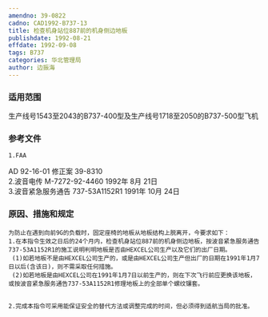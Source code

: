 ```yaml
---
amendno: 39-0822  
cadno: CAD1992-B737-13  
title: 检查机身站位887前的机身侧边地板  
publishdate: 1992-08-21  
effdate: 1992-09-08  
tags: B737  
categories: 华北管理局  
author: 边振海  
---
```

  
### 适用范围  
生产线号1543至2043的B737-400型及生产线号1718至2050的B737-500型飞机  
  
<!--more-->  
### 参考文件  
    1.FAA  
AD 92-16-01 修正案 39-8310  
    2.波音电传 M-7272-92-4460  1992年 8月 21日  
    3.波音紧急服务通告 737-53A1152R1  1991年 10月 24日  
  
### 原因、措施和规定  
    为防止在遇到向前9G的负载时，固定座椅的地板从地板结构上脱离开，今要求如下：  
    1.在本指令生效之日后的24个月内，检查机身站位887前的机身侧边地板，按波音紧急服务通告737-53A1152R1的施工说明判明地板是否由HEXCEL公司生产以及它们的出厂日期。  
     (1)如若地板不是由HEXCEL公司生产的，或是由HEXCEL公司生产但出厂的日期在1991年1月7日以后(含该日)，则不需采取任何措施。  
     (2)如若地板是由HEXCEL公司在1991年1月7日以前生产的，则在下次飞行前应更换该地板，或按波音紧急服务通告737-53A1152R1修理地板上的全部单个螺纹镶套。  
  
  
    2.完成本指令可采用能保证安全的替代方法或调整完成的时间，但必须得到适航当局的批准。  
